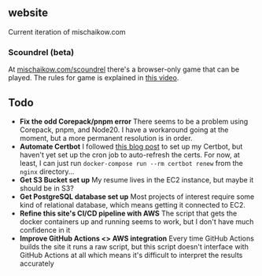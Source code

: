 ## website

Current iteration of mischaikow.com

### Scoundrel (beta)

At [mischaikow.com/scoundrel](https://mischaikow.com/scoundrel) there's a browser-only game that can be played. The rules for game is explained in [this video](https://www.youtube.com/watch?v=7fP-QLtWQZs).

## Todo

- **Fix the odd Corepack/pnpm error** There seems to be a problem using Corepack, pnpm, and Node20. I have a workaround going at the moment, but a more permanent resolution is in order.
- **Automate Certbot** I followed [this blog post](https://mindsers.blog/en/post/https-using-nginx-certbot-docker/) to set up my Certbot, but haven't yet set up the cron job to auto-refresh the certs. For now, at least, I can just run `docker-compose run --rm certbot renew` from the `nginx` directory...
- **Get S3 Bucket set up** My resume lives in the EC2 instance, but maybe it should be in S3?
- **Get PostgreSQL database set up** Most projects of interest require some kind of relational database, which means getting it connected to EC2.
- **Refine this site's CI/CD pipeline with AWS** The script that gets the docker containers up and running seems to work, but I don't have much confidence in it
- **Improve GitHub Actions <> AWS integration** Every time GitHub Actions builds the site it runs a raw script, but this script doesn't interface with GitHub Actions at all which means it's difficult to interpret the results accurately
